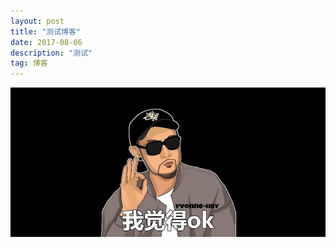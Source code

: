 ```yaml
---
layout: post
title: "测试博客"
date: 2017-08-06 
description: "测试"
tag: 博客 
---   
```


<img src="/images/posts/2017-08-06/ok.png" align="left" />